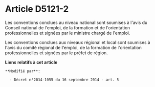# Article D5121-2

Les conventions conclues au niveau national sont soumises à l'avis du Conseil national de l'emploi, de la formation et de
l'orientation professionnelles et signées par le ministre chargé de l'emploi. 

Les conventions conclues aux niveaux régional et local sont soumises à l'avis du comité régional de l'emploi, de la formation
de l'orientation professionnelles et signées par le préfet de région.

**Liens relatifs à cet article**

	**Modifié par**:

	  - Décret n°2014-1055 du 16 septembre 2014 - art. 5
